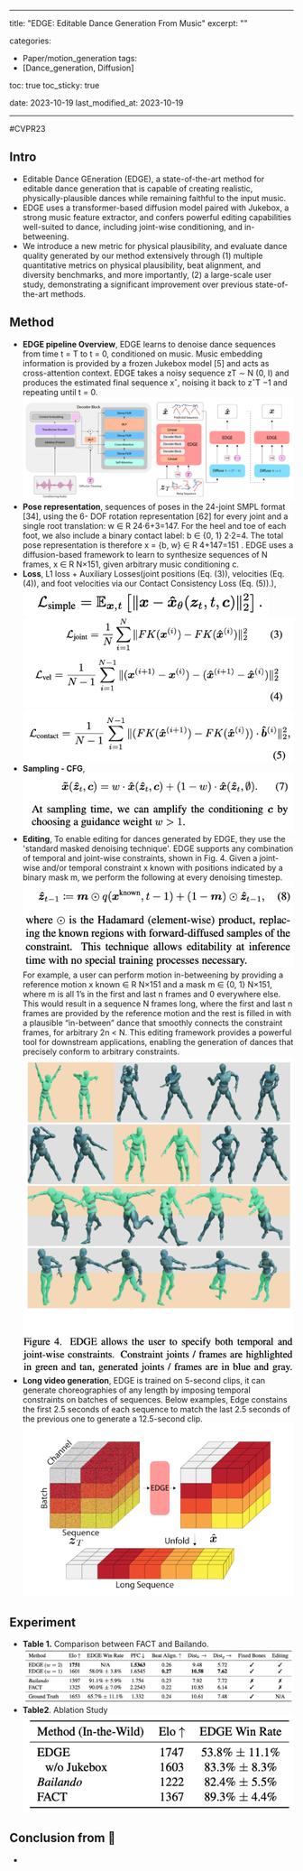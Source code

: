 
---
title:  "EDGE: Editable Dance Generation From Music"
excerpt: ""

categories:
  - Paper/motion_generation
tags:
  - [Dance_generation, Diffusion]

toc: true
toc_sticky: true
 
date: 2023-10-19 
last_modified_at: 2023-10-19

---
#CVPR23  

## Intro
- Editable Dance GEneration (EDGE), a state-of-the-art method for editable dance generation that is capable of creating realistic, physically-plausible dances while remaining faithful to the input music.
- EDGE uses a transformer-based diffusion model paired with Jukebox, a strong music feature extractor, and confers powerful editing capabilities well-suited to dance, including joint-wise conditioning, and in-betweening.
- We introduce a new metric for physical plausibility, and evaluate dance quality generated by our method extensively through (1) multiple quantitative metrics on physical plausibility, beat alignment, and diversity benchmarks, and more importantly, (2) a large-scale user study, demonstrating a significant improvement over previous state-of-the-art methods.

## Method
- **EDGE pipeline Overview**, EDGE learns to denoise dance sequences from time t = T to t = 0, conditioned on music. Music embedding information is provided by a frozen Jukebox model [5] and acts as cross-attention context. EDGE takes a noisy sequence zT ∼ N (0, I) and produces the estimated final sequence xˆ, noising it back to zˆT −1 and repeating until t = 0.![](../source/스크린샷%202023-10-19%20오후%205.01.01.png)
- **Pose representation**, sequences of poses in the 24-joint SMPL format [34], using the 6- DOF rotation representation [62] for every joint and a single root translation: w ∈ R 24·6+3=147. For the heel and toe of each foot, we also include a binary contact label: b ∈ {0, 1} 2·2=4. The total pose representation is therefore x = {b, w} ∈ R 4+147=151 . EDGE uses a diffusion-based framework to learn to synthesize sequences of N frames, x ∈ R N×151, given arbitrary music conditioning c.
- **Loss**, L1 loss + Auxiliary Losses(joint positions (Eq. (3)), velocities (Eq. (4)), and foot velocities via our Contact Consistency Loss (Eq. (5)).), ![](../source/스크린샷%202023-10-19%20오후%205.16.11.png)![](../source/스크린샷%202023-10-19%20오후%205.18.25.png)![](../source/스크린샷%202023-10-19%20오후%205.18.44.png)
- **Sampling - CFG**,![|400](../source/스크린샷%202023-10-19%20오후%205.21.03.png)
- **Editing**, To enable editing for dances generated by EDGE, they use the 'standard masked denoising technique'. EDGE supports any combination of temporal and joint-wise constraints, shown in Fig. 4. Given a joint-wise and/or temporal constraint x known with positions indicated by a binary mask m, we perform the following at every denoising timestep.![](../source/스크린샷%202023-10-19%20오후%207.51.07.png)For example, a user can perform motion in-betweening by providing a reference motion x known ∈ R N×151 and a mask m ∈ {0, 1} N×151, where m is all 1’s in the first and last n frames and 0 everywhere else. This would result in a sequence N frames long, where the first and last n frames are provided by the reference motion and the rest is filled in with a plausible “in-between” dance that smoothly connects the constraint frames, for arbitrary 2n < N. This editing framework provides a powerful tool for downstream applications, enabling the generation of dances that precisely conform to arbitrary constraints.![|400](../source/스크린샷%202023-10-19%20오후%207.54.32.png)
- **Long video generation**, EDGE is trained on 5-second clips, it can generate choreographies of any length by imposing temporal constraints on batches of sequences. Below examples, Edge constains the first 2.5 seconds of each sequence to match the last 2.5 seconds of the previous one to generate a 12.5-second clip.![|400](../source/스크린샷%202023-10-19%20오후%207.47.23.png)
## Experiment
- **Table 1.** Comparison between FACT and Bailando.![](../source/스크린샷%202023-10-19%20오후%207.55.44.png)
- **Table2**. Ablation Study![](../source/스크린샷%202023-10-19%20오후%207.56.40.png)
## Conclusion from 🦖
- 